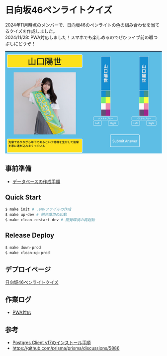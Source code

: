 # 日向坂46ペンライトクイズ

2024年11月時点のメンバーで、日向坂46のペンライトの色の組み合わせを当てるクイズを作成しました。  
2024/11/28: PWA対応しました！スマホでも楽しめるのでぜひライブ前の暇つぶしにどうぞ！

![alt text](./docs/imgs/image.png)

## 事前準備

- [データベースの作成手順](./docs/create-db.md)

## Quick Start

```sh
$ make init # .envファイルの作成
$ make up-dev # 開発環境の起動
$ make clean-restart-dev # 開発環境の再起動
```

## Release Deploy

```sh
$ make down-prod
$ make clean-up-prod
```

## デプロイページ

[日向坂46ペンライトクイズ](https://hnz.shaoba.tech/)

## 作業ログ

- [PWA対応](./docs/logs/pwa.md)

## 参考

- [Postgres Client v17のインストール手順](https://dev.to/johndotowl/postgresql-17-installation-on-ubuntu-2404-5bfi)
- https://github.com/prisma/prisma/discussions/5886
